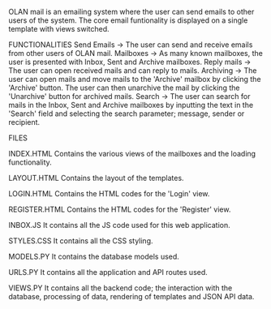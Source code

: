 OLAN mail is an emailing system where the user can send emails to other users of the system. The core email funtionality is displayed on a single template with views switched.

FUNCTIONALITIES
Send Emails -> The user can send and receive emails from other users of OLAN mail.
Mailboxes -> As many known mailboxes, the user is presented with Inbox, Sent and Archive mailboxes.
Reply mails -> The user can open received mails and can reply to mails.
Archiving -> The user can open mails and move mails to the 'Archive' mailbox by clicking the 'Archive' button. The user can then unarchive the mail by clicking the 'Unarchive' button for archived mails.
Search -> The user can search for mails in the Inbox, Sent and Archive mailboxes by inputting the text in the 'Search' field and selecting the search parameter; message, sender or recipient.


FILES

INDEX.HTML
Contains the various views of the mailboxes and the loading functionality.

LAYOUT.HTML
Contains the layout of the templates.

LOGIN.HTML
Contains the HTML codes for the 'Login' view.

REGISTER.HTML
Contains the HTML codes for the 'Register' view.

INBOX.JS
It contains all the JS code used for this web application.

STYLES.CSS
It contains all the CSS styling.

MODELS.PY
It contains the database models used.

URLS.PY
It contains all the application and API routes used.

VIEWS.PY
It contains all the backend code; the interaction with the database, processing of data, rendering of templates and JSON API data.